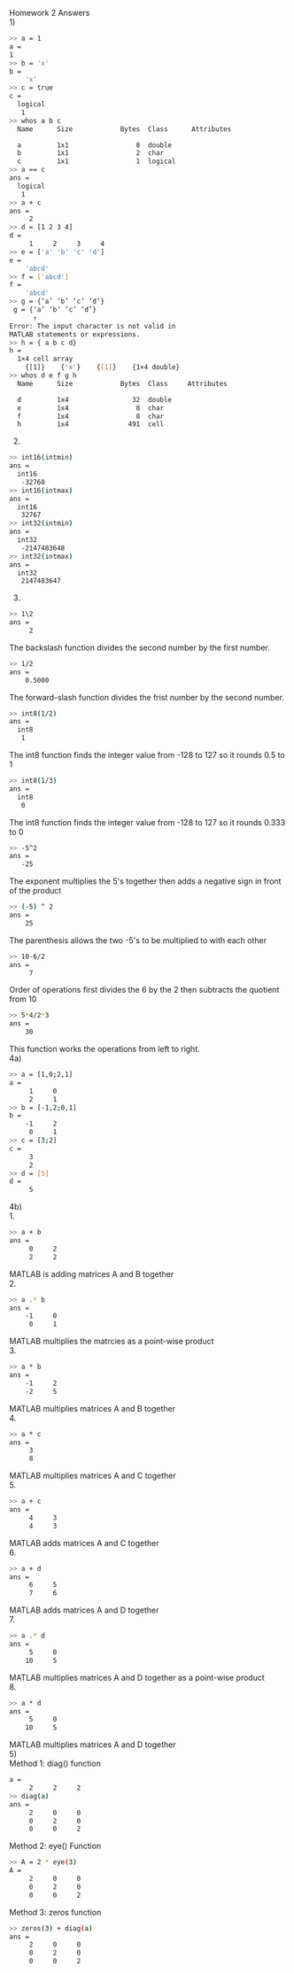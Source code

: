Homework 2 Answers  
1)  
```bash
>> a = 1
a = 
1
>> b = 'x' 
b =
    'x'
>> c = true
c =
  logical
   1
>> whos a b c
  Name      Size            Bytes  Class      Attributes

  a         1x1                 8  double               
  b         1x1                 2  char                 
  c         1x1                 1  logical              
>> a == c
ans =
  logical
   1
>> a + c
ans =
     2
>> d = [1 2 3 4]
d =
     1     2     3     4
>> e = ['a' 'b' 'c' 'd']
e =
    'abcd'
>> f = ['abcd']
f =
    'abcd'
>> g = {‘a’ ‘b’ ‘c’ ‘d’}
 g = {‘a’ ‘b’ ‘c’ ‘d’}
      ↑
Error: The input character is not valid in
MATLAB statements or expressions.
>> h = { a b c d}
h =
  1×4 cell array
    {[1]}    {'x'}    {[1]}    {1×4 double}
>> whos d e f g h
  Name      Size            Bytes  Class     Attributes

  d         1x4                32  double              
  e         1x4                 8  char                
  f         1x4                 8  char                
  h         1x4               491  cell   

```
2)  
```bash
>> int16(intmin)
ans =
  int16
   -32768
>> int16(intmax)
ans =
  int16
   32767
>> int32(intmin)
ans =
  int32
   -2147483648
>> int32(intmax)
ans =
  int32
   2147483647

```
3)  
```bash
>> 1\2
ans =
     2
```
The backslash function divides the second number by the first number. 
```bash
>> 1/2
ans =
    0.5000
```
The forward-slash function divides the frist number by the second number.
```bash
>> int8(1/2)
ans =
  int8
   1
```
The int8 function finds the integer value from -128 to 127 so it rounds 0.5 to 1
```bash
>> int8(1/3)
ans =
  int8
   0
```
The int8 function finds the integer value from -128 to 127 so it rounds 0.333 to 0
```bash
>> -5^2
ans =
   -25
```
The exponent multiplies the 5's together then adds a negative sign in front of the product
```bash
>> (-5) ^ 2
ans =
    25
```
The parenthesis allows the two -5's to be multiplied to with each other
```bash
>> 10-6/2
ans =
     7
```
Order of operations first divides the 6 by the 2 then subtracts the quotient from 10
```bash
>> 5*4/2*3
ans =
    30
```
This function works the operations from left to right.   
4a)  
```bash
>> a = [1,0;2,1]
a =
     1     0
     2     1
>> b = [-1,2;0,1]
b =
    -1     2
     0     1
>> c = [3;2]
c =
     3
     2
>> d = [5]
d =
     5
```
  
4b)  
1.  
```bash
>> a + b
ans =
     0     2
     2     2
```
MATLAB is adding matrices A and B together  
2.  
```bash
>> a .* b
ans =
    -1     0
     0     1
```
MATLAB multiplies the matrcies as a point-wise product  
3.  
```bash
>> a * b
ans =
    -1     2
    -2     5
```
MATLAB multiplies matrices A and B together  
4.  
```bash
>> a * c
ans =
     3
     8
```
MATLAB multiplies matrices A and C together  
5.  
```bash
>> a + c
ans =
     4     3
     4     3
```
MATLAB adds matrices A and C together  
6.  
```bash
>> a + d
ans =
     6     5
     7     6
```
MATLAB adds matrices A and D together  
7.  
```bash
>> a .* d
ans =
     5     0
    10     5
```
MATLAB multiplies matrices A and D together as a point-wise product  
8.  
```bash
>> a * d
ans =
     5     0
    10     5
```
MATLAB multiplies matrices A and D together  
5)  
Method 1: diag() function  
```bash
a =
     2     2     2
>> diag(a)
ans =
     2     0     0
     0     2     0
     0     0     2
```
Method 2: eye() Function  
```bash
>> A = 2 * eye(3)
A =
     2     0     0
     0     2     0
     0     0     2
```
Method 3: zeros function
```bash
>> zeros(3) + diag(a)
ans =
     2     0     0
     0     2     0
     0     0     2
```


